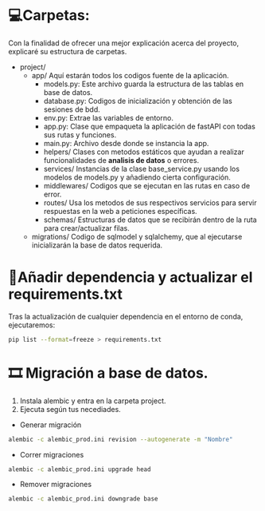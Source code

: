 # 💻Carpetas:
Con la finalidad de ofrecer una mejor explicación acerca del proyecto, explicaré su estructura de carpetas.
- project/ 
    - app/ Aquí estarán todos los codigos fuente de la aplicación.
        - models.py: Este archivo guarda la estructura de las tablas en base de datos.
        - database.py: Codigos de inicialización y obtención de las sesiones de bdd.
        - env.py: Extrae las variables de entorno.
        - app.py: Clase que empaqueta la aplicación de fastAPI con todas sus rutas y funciones.
        - main.py: Archivo desde donde se instancia la app.
        - helpers/ Clases con metodos estáticos que ayudan a realizar funcionalidades de **analisis de datos** o errores.
        - services/ Instancias de la clase base_service.py usando los modelos de models.py y añadiendo cierta configuración. 
        - middlewares/ Codigos que se ejecutan en las rutas en caso de error.
        - routes/ Usa los metodos de sus respectivos servicios para servir respuestas en la web a peticiones específicas.
        - schemas/ Estructuras de datos que se recibirán dentro de la ruta para crear/actualizar filas.
    - migrations/ Codigo de sqlmodel y sqlalchemy, que al ejecutarse inicializarán la base de datos requerida.

# 📗Añadir dependencia y actualizar el requirements.txt
Tras la actualización de cualquier dependencia en el entorno de conda, ejecutaremos:
```bash
pip list --format=freeze > requirements.txt
```

# 🎞️ Migración a base de datos.
1. Instala alembic y entra en la carpeta project.
2. Ejecuta según tus necediades.
- Generar migración
```bash
alembic -c alembic_prod.ini revision --autogenerate -m "Nombre"
```
- Correr migraciones
```bash
alembic -c alembic_prod.ini upgrade head
```
- Remover migraciones
```bash
alembic -c alembic_prod.ini downgrade base
```